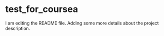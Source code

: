 # test_for_coursea
I am editing the README file. Adding some more details about the project description.
